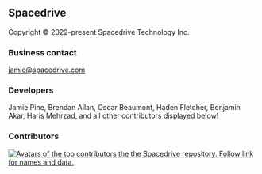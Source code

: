 ## Spacedrive

Copyright &copy; 2022-present Spacedrive Technology Inc.

### Business contact

jamie@spacedrive.com

### Developers

Jamie Pine, Brendan Allan, Oscar Beaumont, Haden Fletcher, Benjamin Akar, Haris Mehrzad, and all other contributors displayed below!

### Contributors

<a href="https://github.com/spacedriveapp/spacedrive/graphs/contributors">
  <img
    src="https://contrib.rocks/image?repo=spacedriveapp/spacedrive&columns=8&max=40"
    alt="Avatars of the top contributors the the Spacedrive repository. Follow link for names and data."
  />
</a>
